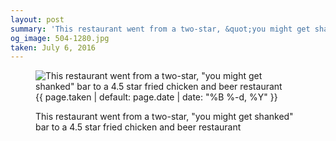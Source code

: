 ```yaml
---
layout: post
summary: 'This restaurant went from a two-star, &quot;you might get shanked&quot; bar to a 4.5 star fried chicken and beer restaurant'
og_image: 504-1280.jpg
taken: July 6, 2016
---
```


<figure class="post" data-src="{{ site.assets_url }}/{{ page.og_image }}" data-sub-html='#caption-{{ page.id | remove_first: "/" }}'>
<img alt='This restaurant went from a two-star, "you might get shanked" bar to a 4.5 star fried chicken and beer restaurant' sizes="(min-width: 700px) 50vw, calc(100vw - 2rem)" src="{{ site.assets_url }}/504-640.jpg" srcset="{{ site.assets_url }}/504-1280.jpg 1280w, {{ site.assets_url }}/504-960.jpg 960w, {{ site.assets_url }}/504-640.jpg 640w, {{ site.assets_url }}/504-320.jpg 320w"/>
<figcaption id='caption-{{ page.id | remove_first: "/" }}'>
<time>{{ page.taken | default: page.date | date: "%B %-d, %Y" }}</time>
<p>This restaurant went from a two-star, "you might get shanked" bar to a 4.5 star fried chicken and beer restaurant</p>
</figcaption>
</figure>
